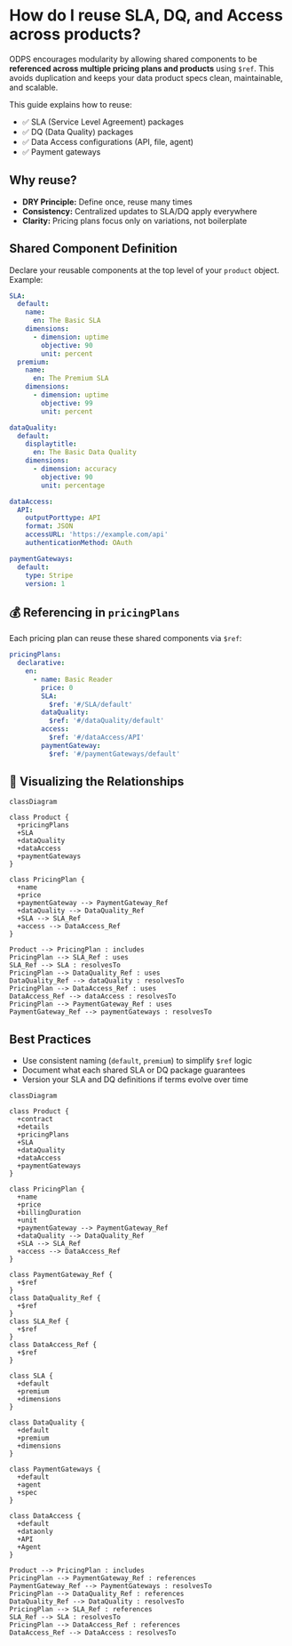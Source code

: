 
# How do I reuse SLA, DQ, and Access across products?

ODPS encourages modularity by allowing shared components to be **referenced across multiple pricing plans and products** using `$ref`. This avoids duplication and keeps your data product specs clean, maintainable, and scalable.

This guide explains how to reuse:

- ✅ SLA (Service Level Agreement) packages  
- ✅ DQ (Data Quality) packages  
- ✅ Data Access configurations (API, file, agent)  
- ✅ Payment gateways


## Why reuse?

- **DRY Principle:** Define once, reuse many times  
- **Consistency:** Centralized updates to SLA/DQ apply everywhere  
- **Clarity:** Pricing plans focus only on variations, not boilerplate

## Shared Component Definition

Declare your reusable components at the top level of your `product` object. Example:

```yaml
SLA:
  default:
    name:
      en: The Basic SLA
    dimensions:
      - dimension: uptime
        objective: 90
        unit: percent
  premium:
    name:
      en: The Premium SLA
    dimensions:
      - dimension: uptime
        objective: 99
        unit: percent

dataQuality:
  default:
    displaytitle:
      en: The Basic Data Quality
    dimensions:
      - dimension: accuracy
        objective: 90
        unit: percentage

dataAccess:
  API:
    outputPorttype: API
    format: JSON
    accessURL: 'https://example.com/api'
    authenticationMethod: OAuth

paymentGateways:
  default:
    type: Stripe
    version: 1
```


## 💰 Referencing in `pricingPlans`

Each pricing plan can reuse these shared components via `$ref`:

```yaml
pricingPlans:
  declarative:
    en:
      - name: Basic Reader
        price: 0
        SLA:
          $ref: '#/SLA/default'
        dataQuality:
          $ref: '#/dataQuality/default'
        access:
          $ref: '#/dataAccess/API'
        paymentGateway:
          $ref: '#/paymentGateways/default'
```



## 🔄 Visualizing the Relationships

```mermaid
classDiagram

class Product {
  +pricingPlans
  +SLA
  +dataQuality
  +dataAccess
  +paymentGateways
}

class PricingPlan {
  +name
  +price
  +paymentGateway --> PaymentGateway_Ref
  +dataQuality --> DataQuality_Ref
  +SLA --> SLA_Ref
  +access --> DataAccess_Ref
}

Product --> PricingPlan : includes
PricingPlan --> SLA_Ref : uses
SLA_Ref --> SLA : resolvesTo
PricingPlan --> DataQuality_Ref : uses
DataQuality_Ref --> dataQuality : resolvesTo
PricingPlan --> DataAccess_Ref : uses
DataAccess_Ref --> dataAccess : resolvesTo
PricingPlan --> PaymentGateway_Ref : uses
PaymentGateway_Ref --> paymentGateways : resolvesTo
```



## Best Practices

- Use consistent naming (`default`, `premium`) to simplify `$ref` logic
- Document what each shared SLA or DQ package guarantees
- Version your SLA and DQ definitions if terms evolve over time







```mermaid
classDiagram

class Product {
  +contract
  +details
  +pricingPlans
  +SLA
  +dataQuality
  +dataAccess
  +paymentGateways
}

class PricingPlan {
  +name
  +price
  +billingDuration
  +unit
  +paymentGateway --> PaymentGateway_Ref
  +dataQuality --> DataQuality_Ref
  +SLA --> SLA_Ref
  +access --> DataAccess_Ref
}

class PaymentGateway_Ref {
  +$ref
}
class DataQuality_Ref {
  +$ref
}
class SLA_Ref {
  +$ref
}
class DataAccess_Ref {
  +$ref
}

class SLA {
  +default
  +premium
  +dimensions
}

class DataQuality {
  +default
  +premium
  +dimensions
}

class PaymentGateways {
  +default
  +agent
  +spec
}

class DataAccess {
  +default
  +dataonly
  +API
  +Agent
}

Product --> PricingPlan : includes
PricingPlan --> PaymentGateway_Ref : references
PaymentGateway_Ref --> PaymentGateways : resolvesTo
PricingPlan --> DataQuality_Ref : references
DataQuality_Ref --> DataQuality : resolvesTo
PricingPlan --> SLA_Ref : references
SLA_Ref --> SLA : resolvesTo
PricingPlan --> DataAccess_Ref : references
DataAccess_Ref --> DataAccess : resolvesTo
```
